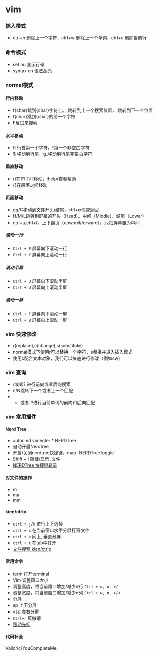 # vim
### 插入模式
* ctrl+h 删除上一个字符，ctrl+w 删除上一个单词，ctrl+u 删除当前行
### 命令模式
* set nu  显示行号
* syntax on 语法高亮
### normal模式
#### 行内移动
* f{char}跳到{char}字符上。,跳转到上一个搜索位置，;跳转到下一个位置
* t{char}跳到{char}的前一个字符
* F反过来搜索
#### 水平移动
* 0 行首第一个字符，^第一个非空白字符
* $ 移动到行尾，g_移动到行尾非空白字符
#### 垂直移动
* ()在句子间移动，:help(查看帮助
* {}在段落之间移动
#### 页面移动
* gg/G移动到文件开头/结尾，ctrl+o快速返回
* H/M/L跳转到屏幕的开头（Head)、中间（Middle）、结尾（Lower）
* ctrl+u,ctrl+f。上下翻页（upword/forward）。zz把屏幕置为中间
##### 滚动一行
 * `Ctrl + E` 屏幕向下滚动一行
 * `Ctrl + Y` 屏幕向上滚动一行
##### 滚动半屏
 * `Ctrl + D` 屏幕向下滚动半屏
 * `Ctrl + U` 屏幕向上滚动半屏
##### 滚动一屏
 * `Ctrl + F` 屏幕向下滚动一屏
 * `Ctrl + B` 屏幕向上滚动一屏
### vim 快速修改
* r(replace),c(change),s(substitute)
* normal模式下使用r可以替换一个字符，s替换并进入插入模式
* 使用c配合文本对象，我们可以快速进行修改（例如cw）
### vim 查询
* /或者? 进行前向或者后向搜索
* n/N跳转下一个或者上一个匹配
* * 或者 #进行当前单词的前向和后向匹配

### vim 常用插件
#### Nerd Tree
* autocmd vimenter * NERDTree 
* 自动开启Nerdtree
* 开启/关闭nerdtree快捷键，map <C-n> :NERDTreeToggle<CR>
* Shift + I 隐藏/显示 .文件
* [NERDTree 快捷键辑录](https://yang3wei.github.io/blog/2013/01/29/nerdtree-kuai-jie-jian-ji-lu/)
#### 对文件的操作 
* m
* ma 
* mm
#### kien/ctrlp
* `ctrl + j/k` 进行上下选择
* `ctrl + x`    在当前窗口水平分屏打开文件
* `ctrl + v`    同上, 垂直分屏
* `ctrl + t`    在tab中打开
* [文件搜索 kien/ctrlp](https://github.com/kien/ctrlp.vim)
#### 常用命令  
* term 打开terminal
* Vim 调整窗口大小
 * 调整高度，将当前窗口增加/减少n行 `Ctrl + w, n, +/-`
 * 调整宽度，将当前窗口增加/减少n列 `Ctrl + w, n, >/<`
* 分屏
 * sp 上下分屏
 * vsp 左右分屏
* `Ctrl+r` 反撤销
* [移动光标](https://harttle.land/2015/11/07/vim-cursor.html)

#### 代码补全
Valloric/YouCompleteMe
